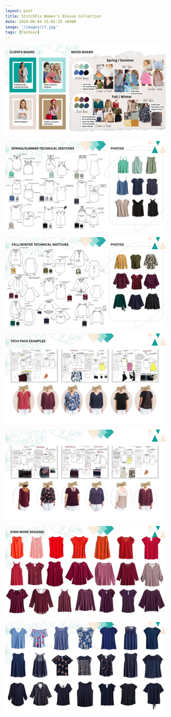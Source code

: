 ```yaml
---
layout: post
title: StitchFix Women's Blouse Collection 
date: 2024-06-04 15:01:35 +0300
image: '/images/17.jpg'
tags: [Fashion]
---
```


<div class="gallery-box">
  <div class="gallery" style="margin-bottom: 15px;">
    <img src="/images/18.jpg" loading="lazy" alt="Keyboard">
  </div>
  <div class="gallery" style="margin-bottom: 15px;">
    <img src="/images/19.jpg" loading="lazy" alt="Keyboard">
  </div>
  <div class="gallery" style="margin-bottom: 15px;">
    <img src="/images/20.jpg" loading="lazy" alt="Keyboard">
  </div>
  <div class="gallery" style="margin-bottom: 15px;">
    <img src="/images/21.jpg" loading="lazy" alt="Keyboard">
  </div>
  <div class="gallery" style="margin-bottom: 15px;">
    <img src="/images/22.jpg" loading="lazy" alt="Keyboard">
  </div>
  <div class="gallery" style="margin-bottom: 15px;">
    <img src="/images/23.jpg" loading="lazy" alt="Keyboard">
  </div>
  <div class="gallery" style="margin-bottom: 15px;">
    <img src="/images/24.jpg" loading="lazy" alt="Keyboard">
  </div>
</div>
